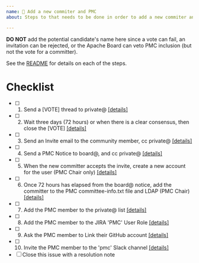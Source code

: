 ```yaml
---
name: 💌 Add a new commiter and PMC
about: Steps to that needs to be done in order to add a new commiter and PMC

---
```


**DO NOT** add the potential candidate's name here since a vote can fail, an invitation can be rejected, or the Apache Board can veto PMC inclusion (but not the vote for a committer).

See the [README](../README.md) for details on each of the steps.

# Checklist

- [ ] 1. Send a [VOTE] thread to private@ [[details]](https://github.com/apache/cordova-new-committer-and-pmc#1-send-a-vote-thread-to-private)
- [ ] 2. Wait three days (72 hours) or when there is a clear consensus, then close the [VOTE] [[details]](https://github.com/apache/cordova-new-committer-and-pmc/blob/master/README.md#2-wait-three-days-72-hours-or-when-there-is-a-clear-consensus-then-close-the-vote)
- [ ] 3. Send an Invite email to the community member, cc private@ [[details]](https://github.com/apache/cordova-new-committer-and-pmc#3-send-an-invite-email-to-the-community-member-cc-private)
- [ ] 4. Send a PMC Notice to board@, and cc private@ [[details]](https://github.com/apache/cordova-new-committer-and-pmc#4-send-a-pmc-notice-to-board-and-cc-private)
- [ ] 5. When the new committer accepts the invite, create a new account for the user (PMC Chair only) [[details]](https://github.com/apache/cordova-new-committer-and-pmc#5-when-the-new-committer-accepts-the-invite-create-a-new-account-for-the-user-pmc-chair-only)
- [ ] 6. Once 72 hours has elapsed from the board@ notice, add the committer to the PMC committee-info.txt file and LDAP (PMC Chair)[[details]](https://github.com/apache/cordova-new-committer-and-pmc#6-once-72-hours-has-elapsed-from-the-board-notice-add-the-committer-to-the-pmc-committee-infotxt-file-and-ldap-any-pmc-chair)
- [ ] 7. Add the PMC member to the private@ list [[details]](https://github.com/apache/cordova-new-committer-and-pmc#7-automatically-subscribe-the-new-pmc-member-to-the-private-list)
- [ ] 8. Add the PMC member to the JIRA 'PMC' User Role [[details]](https://github.com/apache/cordova-new-committer-and-pmc#8-add-the-pmc-member-to-the-jira-pmc-user-role)
- [ ] 9. Ask the PMC member to Link their GitHub account [[details]](https://github.com/apache/cordova-new-committer-and-pmc#9-ask-the-pmc-member-to-link-their-github-account)
- [ ] 10. Invite the PMC member to the 'pmc' Slack channel [[details]](https://github.com/apache/cordova-new-committer-and-pmc#10-invite-the-pmc-member-to-the-pmc-slack-channel)
- [ ] Close this issue with a resolution note
